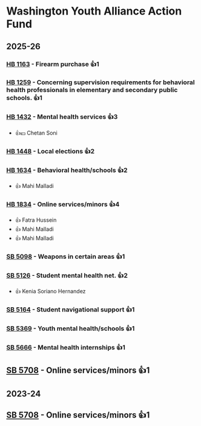 # Washington Youth Alliance Action Fund
## 2025-26

### [HB 1163](/bill/2025-26/hb/1163/) - Firearm purchase 👍1  

### [HB 1259](/bill/2025-26/hb/1259/) - Concerning supervision requirements for behavioral health professionals in elementary and secondary public schools. 👍1  

### [HB 1432](/bill/2025-26/hb/1432/) - Mental health services 👍3  
* 👍💵 Chetan Soni

### [HB 1448](/bill/2025-26/hb/1448/) - Local elections 👍2  

### [HB 1634](/bill/2025-26/hb/1634/) - Behavioral health/schools 👍2  
* 👍 Mahi Malladi

### [HB 1834](/bill/2025-26/hb/1834/) - Online services/minors 👍4  
* 👍 Fatra Hussein
* 👍 Mahi Malladi
* 👍 Mahi Malladi

### [SB 5098](/bill/2025-26/sb/5098/) - Weapons in certain areas 👍1  

### [SB 5126](/bill/2025-26/sb/5126/) - Student mental health net. 👍2  
* 👍 Kenia Soriano Hernandez

### [SB 5164](/bill/2025-26/sb/5164/) - Student navigational support 👍1  

### [SB 5369](/bill/2025-26/sb/5369/) - Youth mental health/schools 👍1  

### [SB 5666](/bill/2025-26/sb/5666/) - Mental health internships 👍1  

## [SB 5708](/bill/2025-26/sb/5708/) - Online services/minors 👍1  

## 2023-24

## [SB 5708](/bill/2023-24/sb/5708/) - Online services/minors 👍1  
